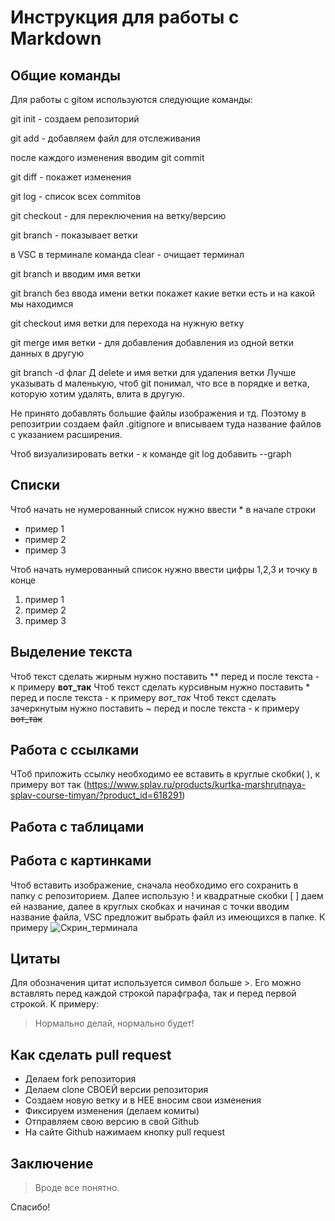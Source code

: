 # Инструкция для работы с Markdown

## Общие команды
Для работы с gitом используются следующие команды:

git init - создаем репозиторий

git add - добавляем файл для отслеживания

после каждого изменения вводим git commit

git diff - покажет изменения

git log - список всех commitов

git checkout - для переключения на ветку/версию

git branch - показывает ветки

в VSC в терминале команда clear - очищает терминал

git branch и вводим имя ветки 

git branch без ввода имени ветки покажет какие ветки есть и на какой мы находимся

git checkout имя ветки для перехода на нужную ветку

git merge имя ветки - для добавления добавления из одной ветки данных в другую

git branch -d флаг Д delete и имя ветки для удаления ветки
Лучше указывать d маленькую, чтоб git понимал, что все в порядке и ветка, которую хотим удалять, влита в другую.

Не принято добавлять большие файлы изображения и тд. Поэтому в репозитрии создаем файл .gitignore и вписываем туда название файлов с указанием расширения.

Чтоб визуализировать ветки - к команде git log добавить --graph

## Списки
Чтоб начать не нумерованный список нужно ввести * в начале строки
* пример 1
* пример 2
* пример 3

Чтоб начать нумерованный список нужно ввести цифры 1,2,3 и точку в конце
1. пример 1
2. пример 2
3. пример 3

## Выделение текста
Чтоб текст сделать жирным нужно поставить ** перед и после текста - к примеру **вот_так** 
Чтоб текст сделать курсивным нужно поставить * перед и после текста - к примеру *вот_так*
Чтоб текст сделать зачеркнутым нужно поставить ~ перед и после текста - к примеру ~~вот_так~~

## Работа с ссылками
ЧТоб приложить ссылку необходимо ее вставить в круглые скобки( ), к примеру вот так (https://www.splav.ru/products/kurtka-marshrutnaya-splav-course-timyan/?product_id=618291)

## Работа с таблицами

## Работа с картинками
Чтоб вставить изображение, сначала необходимо его сохранить в папку с репозиторием. Далее использую ! и квадратные скобки [ ] даем ей название, далее в круглых скобках и начиная с точки вводим название файла, VSC предложит выбрать файл из имеющихся в папке. К примеру ![Скрин_терминала](screen_terminal.JPG)

## Цитаты
Для обозначения цитат используется символ больше >. Его можно вставлять перед каждой строкой парафграфа, так и перед первой строкой. К примеру:
>Нормально делай, нормально будет!

## Как сделать pull request
* Делаем fork репозитория
* Делаем clone СВОЕЙ версии репозитория
* Создаем новую ветку и в НЕЕ вносим свои изменения
* Фиксируем изменения (делаем комиты)
* Отправляем свою версию в свой Github
* На сайте Github нажимаем кнопку pull request

## Заключение
>Вроде все понятно.

Спасибо!
